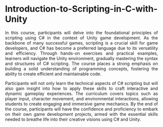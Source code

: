 # Introduction-to-Scripting-in-C-with-Unity

<p align="justify">
In this course, participants will delve into the foundational principles of scripting using C# in the context of Unity game development. As the backbone of many successful games, scripting is a crucial skill for game developers, and C# has become a preferred language due to its versatility and efficiency. Through hands-on exercises and practical examples, learners will navigate the Unity environment, gradually mastering the syntax and structures of C# scripting. The course places a strong emphasis on building a solid understanding of programming concepts, fostering the ability to create efficient and maintainable code.</p>
<p align="justify">
Participants will not only learn the technical aspects of C# scripting but will also gain insight into how to apply these skills to craft interactive and dynamic gameplay experiences. The curriculum covers topics such as player input, character movement, and environmental interactions, allowing students to create engaging and immersive game mechanics. By the end of the course, participants will have the confidence and proficiency to embark on their own game development projects, armed with the essential skills needed to breathe life into their creative visions using C# and Unity.</p>
